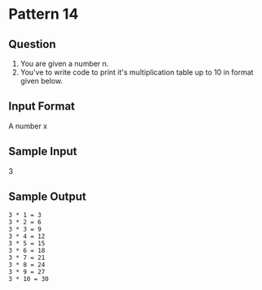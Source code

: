 # Pattern 14

## Question

1. You are given a number n.
2. You've to write code to print it's multiplication table up to 10 in format given below.

## Input Format
  A number x

## Sample Input 

3

## Sample Output
```
3 * 1 = 3
3 * 2 = 6
3 * 3 = 9
3 * 4 = 12
3 * 5 = 15
3 * 6 = 18
3 * 7 = 21
3 * 8 = 24
3 * 9 = 27
3 * 10 = 30
```